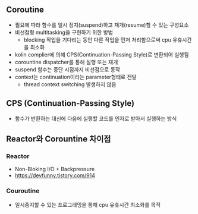 ## Coroutine
- 필요에 따라 함수를 일시 정지(suspend)하고 재개(resume)할 수 있는 구성요소
- 비선점형 multitasking을 구현하기 위한 방법
  - blocking 작업을 기다리는 동안 다른 작업을 먼저 처리함으로써 cpu 유휴시간을 최소화
- kolin complier에 의해 CPS(Continuation-Passing Style)로 변환되어 실행됨
- corountine dispatcher를 통해 실행 또는 재개
- suspend 함수는 중단 시점까지 비선점으로 동작
- context는 continuation이라는 parameter형태로 전달
  - thread context switching 발생하지 않음

## CPS (Continuation-Passing Style)
- 함수가 반환하는 대신에 다음에 실행할 코드를 인자로 받아서 실행하는 방식

## Reactor와 Corountine 차이점


### Reactor
- Non-Bloking I/O + Backpressure 
- https://devfunny.tistory.com/914

### Couroutine
- 일시중지할 수 있는 프로그래밍을 통해 cpu 유휴시간 최소화를 목적 